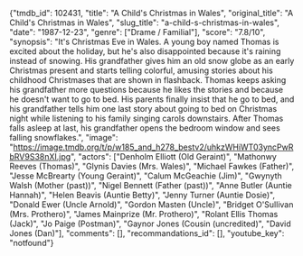 {"tmdb_id": 102431, "title": "A Child's Christmas in Wales", "original_title": "A Child's Christmas in Wales", "slug_title": "a-child-s-christmas-in-wales", "date": "1987-12-23", "genre": ["Drame / Familial"], "score": "7.8/10", "synopsis": "It's Christmas Eve in Wales. A young boy named Thomas is excited about the holiday, but he's also disappointed because it's raining instead of snowing. His grandfather gives him an old snow globe as an early Christmas present and starts telling colorful, amusing stories about his childhood Christmases that are shown in flashback. Thomas keeps asking his grandfather more questions because he likes the stories and because he doesn't want to go to bed. His parents finally insist that he go to bed, and his grandfather tells him one last story about going to bed on Christmas night while listening to his family singing carols downstairs. After Thomas falls asleep at last, his grandfather opens the bedroom window and sees falling snowflakes.", "image": "https://image.tmdb.org/t/p/w185_and_h278_bestv2/uhkzWHiWT03yncPwRbRV9S38nXI.jpg", "actors": ["Denholm Elliott (Old Geraint)", "Mathonwy Reeves (Thomas)", "Glynis Davies (Mrs. Wales)", "Michael Fawkes (Father)", "Jesse McBrearty (Young Geraint)", "Calum McGeachie (Jim)", "Gwynyth Walsh (Mother (past))", "Nigel Bennett (Father (past))", "Anne Butler (Auntie Hannah)", "Helen Beavis (Auntie Betty)", "Jenny Turner (Auntie Dosie)", "Donald Ewer (Uncle Arnold)", "Gordon Masten (Uncle)", "Bridget O'Sullivan (Mrs. Prothero)", "James Mainprize (Mr. Prothero)", "Rolant Ellis Thomas (Jack)", "Jo Paige (Postman)", "Gaynor Jones (Cousin (uncredited)", "David Jones (Dan)"], "comments": [], "recommandations_id": [], "youtube_key": "notfound"}